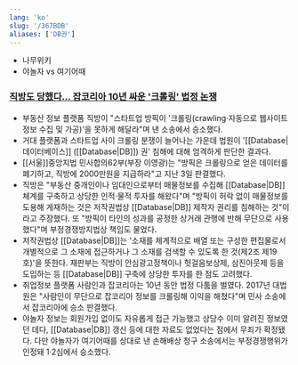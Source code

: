 ```yaml
---
lang: 'ko'
slug: '/367BDB'
aliases: ['DB권']
---
```


- 나무위키
- 야놀자 vs 여기어때

### [직방도 당했다… 잡코리아 10년 싸운 '크롤링' 법정 논쟁](https://www.joongang.co.kr/article/25139935)

- 부동산 정보 플랫폼 직방이 "스타트업 방픽이 '크롤링(crawling·자동으로 웹사이트 정보 수집 및 가공)'을 못하게 해달라"며 낸 소송에서 승소했다.
- 거대 플랫폼과 스타트업 사이 크롤링 분쟁이 늘어나는 가운데 법원이 '[[Database|데이터베이스]] ([[Database|DB]]) 권' 침해에 대해 엄격하게 판단한 결과다.
- [[서울]]중앙지법 민사합의62부(부장 이영광)는 "방픽은 크롤링으로 얻은 데이터를 폐기하고, 직방에 2000만원을 지급하라"고 지난 3일 판결했다.
- 직방은 "부동산 중개인이나 임대인으로부터 매물정보를 수집해 [[Database|DB]] 체계를 구축하고 상당한 인적·물적 투자를 해왔다"며 "방픽이 허락 없이 매물정보를 도용해 게재하는 것은 저작권법상 [[Database|DB]] 제작자 권리를 침해하는 것"이라고 주장했다. 또 "방픽이 타인의 성과를 공정한 상거래 관행에 반해 무단으로 사용했다"며 부정경쟁방지법상 책임도 물었다.
- 저작권법상 [[Database|DB]]는 '소재를 체계적으로 배열 또는 구성한 편집물로서 개별적으로 그 소재에 접근하거나 그 소재를 검색할 수 있도록 한 것(제2조 제19호)'을 뜻한다. 재판부는 직방이 안심광고정책이나 헛걸음보상제, 삼진아웃제 등을 도입하는 등 [[Database|DB]] 구축에 상당한 투자를 한 점도 고려했다.
- 취업정보 플랫폼 사람인과 잡코리아는 10년 동안 법정 다툼을 벌였다. 2017년 대법원은 "사람인이 무단으로 잡코리아 정보를 크롤링해 이익을 해쳤다"며 민사 소송에서 잡코리아에 승소 판결했다.
- 야놀자 정보는 회원가입 없이도 자유롭게 접근 가능했고 상당수 이미 알려진 정보였던 데다, [[Database|DB]] 갱신 등에 대한 자료도 없었다는 점에서 무죄가 확정됐다. 다만 야놀자가 여기어때를 상대로 낸 손해배상 청구 소송에서는 부정경쟁행위가 인정돼 1·2심에서 승소했다.
